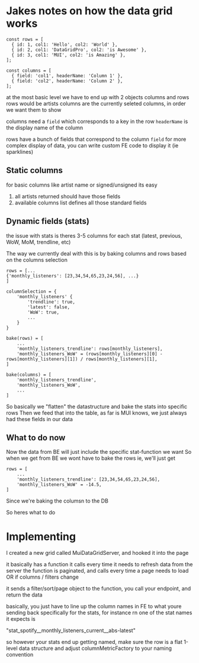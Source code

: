 # Jakes notes on how the data grid works

```
const rows = [
  { id: 1, col1: 'Hello', col2: 'World' },
  { id: 2, col1: 'DataGridPro', col2: 'is Awesome' },
  { id: 3, col1: 'MUI', col2: 'is Amazing' },
];

const columns = [
  { field: 'col1', headerName: 'Column 1' },
  { field: 'col2', headerName: 'Column 2' },
];
```
at the most basic level we have to end up with 2 objects
columns and rows
rows would be artists
columns are the currently seleted columns, in order we want them to show

columns need a `field` which corresponds to a key in the row
`headerName` is the display name of the column

rows have a bunch of fields that correspond to the column `field`
for more complex display of data, you can write custom FE code to display it (ie sparklines)

## Static columns

for basic columns like artist name or signed/unsigned its easy

1. all artists returned should have those fields
2. available columns list defines all those standard fields

## Dynamic fields (stats)

the issue with stats is theres 3-5 columns for each stat (latest, previous, WoW, MoM, trendline, etc)

The way we currently deal with this is by baking columns and rows based on the columns selection

```
rows = [...
{'monthly_listeners': [23,34,54,65,23,24,56], ...}
]

columnSelection = {
    'monthly_listeners' {
        'trendline': true,
        'latest': false,
        'WoW': true,
        ...
    }
}

bake(rows) = [
    ...
    'monthly_listeners_trendline': rows[monthly_listeners],
    'monthly_listeners_WoW' = (rows[monthly_listeners][0] - rows[monthly_listeners][1]) / rows[monthly_listeners][1],
]

bake(columns) = [
    'monthly_listeners_trendline',
    'monthly_listeners_WoW',
    ...
]
```

So basically we "flatten" the datastructure and bake the stats into specific rows
Then we feed that into the table, as far is MUI knows, we just always had these fields in our data

## What to do now

Now the data from BE will just include the specific stat-function we want
So when we get from BE we wont have to bake the rows
ie, we'll just get

```
rows = [
    ...
    'monthly_listeners_trendline': [23,34,54,65,23,24,56],
    'monthly_listeners_WoW' = -14.5,
]
```

Since we're baking the columsn to the DB

So heres what to do

# Implementing

I created a new grid called MuiDataGridServer, and hooked it into the page

it basically has a function it calls every time it needs to refresh data from the server
the function is paginated, and calls every time a page needs to load OR if columns / filters change

it sends a filter/sort/page object to the function, you call your endpoint, and return the data

basically, you just have to line up the column names in FE to what youre sending back
specifically for the stats, for instance rn one of the stat names it expects is

"stat_spotify__monthly_listeners_current__abs-latest"

so however your stats end up getting named, make sure the row is a flat 1-level data structure and adjust columnMetricFactory to your naming convention